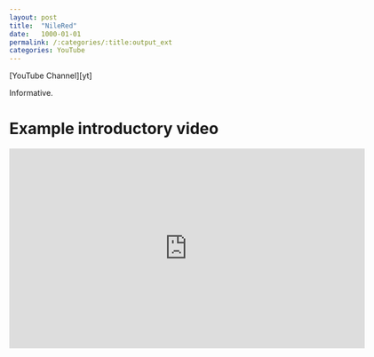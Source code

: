```yaml
---
layout: post
title:  "NileRed"
date:   1000-01-01
permalink: /:categories/:title:output_ext
categories: YouTube
---
```


<script src="https://apis.google.com/js/platform.js"></script>
<div class="g-ytsubscribe" data-channelid="UCFhXFikryT4aFcLkLw2LBLA" data-layout="full" data-count="default"></div> 
[YouTube Channel][yt]
<!-- <br/><br/> -->

Informative.

Example introductory video
===
<iframe id='ivplayer' type='text/html' width='640' height='360'       src='https://www.invidio.us/embed/hYqn8CO2P3E?' frameborder='0'></iframe>

[yt]: https://www.youtube.com/channel/UCFhXFikryT4aFcLkLw2LBLA 
